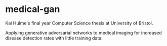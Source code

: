 # medical-gan

Kai Hulme's final year Computer Science thesis at University of Bristol.

Applying generative adversarial networks to medical imaging for increased disease detection rates with little training data.
